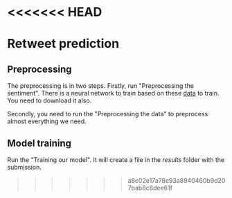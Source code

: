 <<<<<<< HEAD
=======
# Retweet prediction

## Preprocessing

The preprocessing is in two steps. Firstly, run "Preprocessing the sentiment". There is a neural network to train based on these [data](https://www.kaggle.com/kazanova/sentiment140 ) to train. You need to download it also. 

Secondly, you need to run the "Preprocessing the data" to preprocess almost everything we need.

## Model training

Run the "Training our model". It will create a file in the *results* folder with the submission.
>>>>>>> a8c02e17a78e93a8940460b9d207bab8c8dee61f
